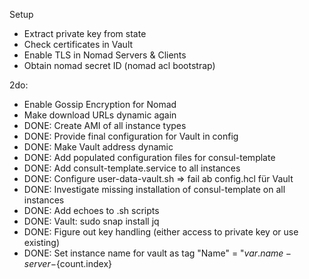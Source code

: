 Setup
- Extract private key from state
- Check certificates in Vault
- Enable TLS in Nomad Servers & Clients
- Obtain nomad secret ID (nomad acl bootstrap)


2do: 
- Enable Gossip Encryption for Nomad
- Make download URLs dynamic again
- DONE: Create AMI of all instance types
- DONE: Provide final configuration for Vault in config
- DONE: Make Vault address dynamic
- DONE: Add populated configuration files for consul-template
- DONE: Add consult-template.service to all instances
- DONE: Configure user-data-vault.sh => fail ab config.hcl für Vault 
- DONE: Investigate missing installation of consul-template on all instances
- DONE: Add echoes to .sh scripts
- DONE: Vault: sudo snap install jq
- DONE: Figure out key handling (either access to private key or use existing)
- DONE: Set instance name for vault as tag "Name" = "${var.name}-server-${count.index}

